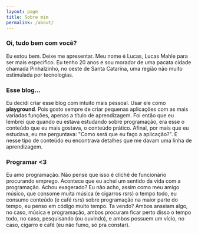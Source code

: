 ```yaml
---
layout: page
title: Sobre mim
permalink: /about/
---
```


### Oi, tudo bem com você?

Eu estou bem. Deixe me apresentar. Meu nome é Lucas, Lucas Mahle para ser mais específico. Eu tenho 20 anos e sou morador de uma pacata cidade chamada Pinhalzinho, no oeste de Santa Catarina, uma região não muito estimulada por tecnologias.

### Esse blog...

Eu decidi criar esse blog com intuito mais pessoal. Usar ele como __playground__. Pois gosto sempre de criar pequenas aplicações com as mais variadas funções, apenas a título de aprendizagem. Foi então que eu lembrei que quando eu estava estudando sobre programação, era esse o conteúdo que eu mais gostava, o conteúdo prático. Afinal, por mais que eu estudava, eu me perguntava: "Como será que eu faço a aplicação?". E nesse tipo de conteúdo eu encontrava detalhes que me davam uma linha de aprendizagem.

### Programar <3

Eu amo programação. Não pense que isso é clichê de funcionário procurando emprego. Acontece que eu achei um sentido da vida com a programação. Achou exagerado? Eu não acho, assim como meu amigo músico, que consome muita música (e cigarros rsrs) o tempo todo, eu consumo conteúdo (e café rsrs) sobre programação na maior parte do tempo, eu penso em código muito tempo. Ta vendo? Ambos anseiam algo, no caso, música e programação, ambos procuram ficar perto disso o tempo todo, no caso, pesquisando (ou ouvindo), e ambos possuem um vício, no caso, cigarro e café (eu não fumo, só pra constar).